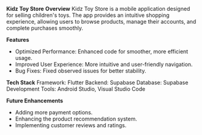 **Kidz Toy Store**
**Overview**
Kidz Toy Store is a mobile application designed for selling children's toys. The app provides an intuitive shopping experience, allowing users to browse products, manage their accounts, and complete purchases smoothly.

**Features**
- Optimized Performance: Enhanced code for smoother, more efficient usage.
- Improved User Experience: More intuitive and user-friendly navigation.
- Bug Fixes: Fixed observed issues for better stability.

**Tech Stack**
Framework: Flutter
Backend: Supabase
Database: Supabase
Development Tools: Android Studio, Visual Studio Code

**Future Enhancements**
- Adding more payment options.
- Enhancing the product recommendation system.
- Implementing customer reviews and ratings.
